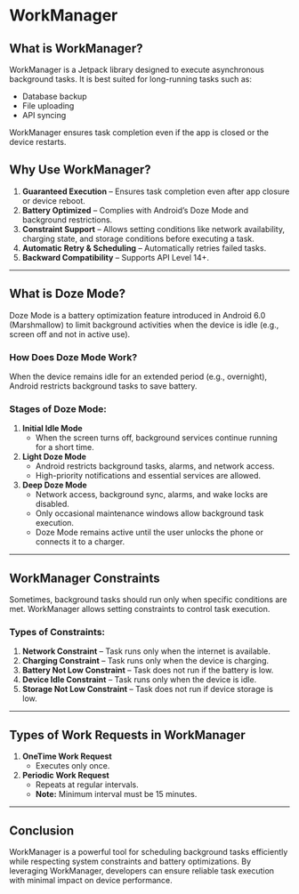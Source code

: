 # WorkManager

## What is WorkManager?
WorkManager is a Jetpack library designed to execute asynchronous background tasks. It is best suited for long-running tasks such as:
- Database backup
- File uploading
- API syncing

WorkManager ensures task completion even if the app is closed or the device restarts.

## Why Use WorkManager?
  1.  **Guaranteed Execution** – Ensures task completion even after app closure or device reboot.  
  2.  **Battery Optimized** – Complies with Android’s Doze Mode and background restrictions.  
  3.  **Constraint Support** – Allows setting conditions like network availability, charging state, and storage conditions before executing a task.  
  4.  **Automatic Retry & Scheduling** – Automatically retries failed tasks.  
  5.  **Backward Compatibility** – Supports API Level 14+.

---

## What is Doze Mode?
Doze Mode is a battery optimization feature introduced in Android 6.0 (Marshmallow) to limit background activities when the device is idle (e.g., screen off and not in active use).

### How Does Doze Mode Work?
When the device remains idle for an extended period (e.g., overnight), Android restricts background tasks to save battery.

### Stages of Doze Mode:
1. **Initial Idle Mode**  
   - When the screen turns off, background services continue running for a short time.
2. **Light Doze Mode**  
   - Android restricts background tasks, alarms, and network access.
   - High-priority notifications and essential services are allowed.
3. **Deep Doze Mode**  
   - Network access, background sync, alarms, and wake locks are disabled.
   - Only occasional maintenance windows allow background task execution.
   - Doze Mode remains active until the user unlocks the phone or connects it to a charger.

---

## WorkManager Constraints
Sometimes, background tasks should run only when specific conditions are met. WorkManager allows setting constraints to control task execution.

### Types of Constraints:
1. **Network Constraint** – Task runs only when the internet is available.
2. **Charging Constraint** – Task runs only when the device is charging.
3. **Battery Not Low Constraint** – Task does not run if the battery is low.
4. **Device Idle Constraint** – Task runs only when the device is idle.
5. **Storage Not Low Constraint** – Task does not run if device storage is low.

---

## Types of Work Requests in WorkManager

1. **OneTime Work Request**  
   - Executes only once.
2. **Periodic Work Request**  
   - Repeats at regular intervals.  
   - **Note:** Minimum interval must be 15 minutes.

---

## Conclusion
WorkManager is a powerful tool for scheduling background tasks efficiently while respecting system constraints and battery optimizations. By leveraging WorkManager, developers can ensure reliable task execution with minimal impact on device performance.
